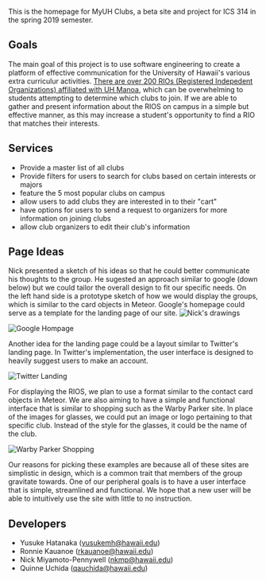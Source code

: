This is the homepage for MyUH Clubs, a beta site and project for ICS 314 in the spring 2019 semester. 

## Goals 
The main goal of this project is to use software engineering to create a platform of effective communication for the University of Hawaii's various extra curriculur activities. [There are over 200 RIOs (Registered Indepedent Organizations) affiliated with UH Manoa](http://www.manoa.hawaii.edu/studentlife/studentorg/rio.php), which can be overwhelming to students attempting to determine which clubs to join. If we are able to gather and present information about the RIOS on campus in a simple but effective manner, as this may increase a student's opportunity to find a RIO that matches their interests.

## Services 
- Provide a master list of all clubs
- Provide filters for users to search for clubs based on certain interests or majors
- feature the 5 most popular clubs on campus 
- allow users to add clubs they are interested in to their "cart"
- have options for users to send a request to organizers for more information on joining clubs
- allow club organizers to edit their club's information

## Page Ideas
Nick presented a sketch of his ideas so that he could better communicate his thoughts to the group. He sugested an approach similar to google (down below) but we could tailor the overall design to fit our specific needs. On the left hand side is a prototype sketch of how we would display the groups, which is similar to the card objects in Meteor. Google's homepage could serve as a template for the landing page of our site.
![Nick's drawings](https://myuh-club.github.io/images/nic.jpg)

![Google Hompage](https://myuh-club.github.io/images/Google.png)

Another idea for the landing page could be a layout similar to Twitter's landing page. In Twitter's implementation, the user interface is designed to heavily suggest users to make an account.

![Twitter Landing](https://myuh-club.github.io/images/Twitter.png)

For displaying the RIOS, we plan to use a format similar to the contact card objects in Meteor. We are also aiming to have a simple and functional interface that is similar to shopping such as the Warby Parker site. In place of the images for glasses, we could put an image or logo pertaining to that specific club. Instead of the style for the glasses, it could be the name of the club. 

![Warby Parker Shopping](https://myuh-club.github.io/images/WarbyParker.png)

Our reasons for picking these examples are because all of these sites are simplistic in design, which is a common trait that members of the group gravitate towards. One of our peripheral goals is to have a user interface that is simple, streamlined and functional. We hope that a new user will be able to intuitively use the site with little to no instruction.
  
## Developers
- Yusuke Hatanaka (yusukemh@hawaii.edu)
- Ronnie Kauanoe (rkauanoe@hawaii.edu)
- Nick Miyamoto-Pennywell (nkmp@hawaii.edu)
- Quinne Uchida (qauchida@hawaii.edu)

